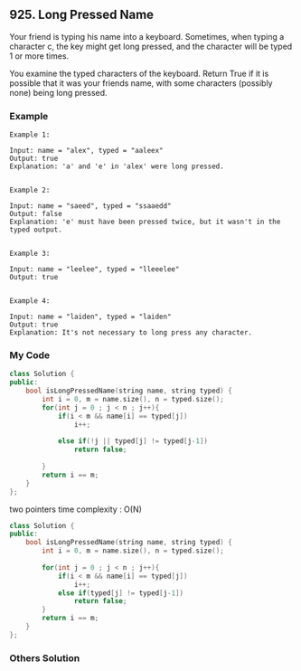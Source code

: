 ## 925. Long Pressed Name

Your friend is typing his name into a keyboard.  Sometimes, when typing a character c, the key might get long pressed, and the character will be typed 1 or more times.

You examine the typed characters of the keyboard.  Return True if it is possible that it was your friends name, with some characters (possibly none) being long pressed.

### Example
```
Example 1:

Input: name = "alex", typed = "aaleex"
Output: true
Explanation: 'a' and 'e' in 'alex' were long pressed.


Example 2:

Input: name = "saeed", typed = "ssaaedd"
Output: false
Explanation: 'e' must have been pressed twice, but it wasn't in the typed output.


Example 3:

Input: name = "leelee", typed = "lleeelee"
Output: true


Example 4:

Input: name = "laiden", typed = "laiden"
Output: true
Explanation: It's not necessary to long press any character.
```

### My Code
```c++
class Solution {
public:
    bool isLongPressedName(string name, string typed) {
        int i = 0, m = name.size(), n = typed.size();
        for(int j = 0 ; j < n ; j++){
            if(i < m && name[i] == typed[j])
                i++;
            
            else if(!j || typed[j] != typed[j-1])
                return false;
            
        }
        return i == m;
    }
};
```
two pointers
time complexity : O(N)

```c++
class Solution {
public:
    bool isLongPressedName(string name, string typed) {
        int i = 0, m = name.size(), n = typed.size();
        
        for(int j = 0 ; j < n ; j++){
            if(i < m && name[i] == typed[j])
                i++;
            else if(typed[j] != typed[j-1])
                return false;
        }
        return i == m;
    }
};
```

### Others Solution
```c++
```
